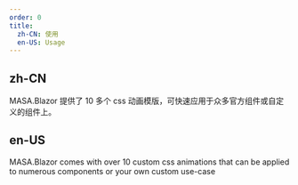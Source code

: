 ```yaml
---
order: 0
title:
  zh-CN: 使用
  en-US: Usage
---
```


## zh-CN

MASA.Blazor 提供了 10 多个 css 动画模版，可快速应用于众多官方组件或自定义的组件上。

## en-US

MASA.Blazor comes with over 10 custom css animations that can be applied to numerous components or your own custom use-case
